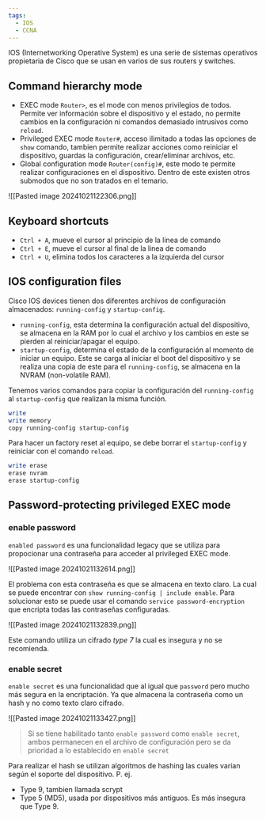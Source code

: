 ```yaml
---
tags:
  - IOS
  - CCNA
---
```


IOS (Internetworking Operative System) es una serie de sistemas operativos propietaria de Cisco que se usan en varios de sus routers y switches. 

## Command hierarchy mode 
- EXEC mode  `Router>`, es el mode con menos privilegios de todos. Permite ver información sobre el dispositivo y el estado, no permite cambios en la configuración ni comandos demasiado intrusivos como `reload`.
- Privileged EXEC mode `Router#`, acceso ilimitado a todas las opciones de `show` comando, tambien permite realizar acciones como reiniciar el dispositivo, guardas la configuración, crear/eliminar archivos, etc.
- Global configuration mode `Router(config)#`, este modo te permite realizar configuraciones en el dispositivo. Dentro de este existen otros submodos que no son tratados en el temario. 

![[Pasted image 20241021122306.png]]

## Keyboard shortcuts 
- `Ctrl + A`, mueve el cursor al principio de la linea de comando 
- `Ctrl + E`, mueve el cursor al final de la linea de comando 
- `Ctrl + U`, elimina todos los caracteres a la izquierda del cursor 

## IOS configuration files 
Cisco IOS devices tienen dos diferentes archivos de configuración almacenados: `running-config` y `startup-config`.
- `running-config`, esta determina la configuración actual del dispositivo, se almacena en la RAM por lo cual el archivo y los cambios en este se pierden al reiniciar/apagar el equipo.
- `startup-config`, determina el estado de la configuración al momento de iniciar un equipo. Este se carga al iniciar el boot del dispositivo y se realiza una copia de este para el `running-config`, se almacena en la NVRAM (non-volatile RAM).

Tenemos varios comandos para copiar la configuración del `running-config` al `startup-config` que realizan la misma función. 

``` bash
write 
write memory 
copy running-config startup-config 
```

Para hacer un factory reset al equipo, se debe borrar el `startup-config` y reiniciar con el comando `reload`.

``` bash
write erase 
erase nvram 
erase startup-config
```

## Password-protecting privileged EXEC mode 
### enable password 
`enabled password` es una funcionalidad legacy que se utiliza para propocionar una contraseña  para acceder al privileged EXEC mode. 

![[Pasted image 20241021132614.png]]

El problema con esta contraseña es que se almacena en texto claro. La cual se puede encontrar con `show running-config | include enable`. Para solucionar esto se puede usar el comando `service password-encryption` que encripta todas las contraseñas configuradas. 

![[Pasted image 20241021132839.png]]

Este comando utiliza un cifrado _type 7_ la cual es insegura y no se recomienda. 
### enable secret 
`enable secret` es una funcionalidad que al igual que `password` pero mucho más segura en la encriptación. Ya que almacena la contraseña como un hash y no como texto claro cifrado. 

![[Pasted image 20241021133427.png]]

> Si se tiene habilitado tanto `enable password` como `enable secret`, ambos permanecen en el archivo de configuración pero se da prioridad a lo establecido en `enable secret`

Para realizar el hash se utilizan algoritmos de hashing las cuales varian según el soporte del dispositivo. P. ej. 
- Type 9, tambien llamada scrypt 
- Type 5 (MD5), usada por dispositivos más antiguos. Es más insegura que Type 9.



